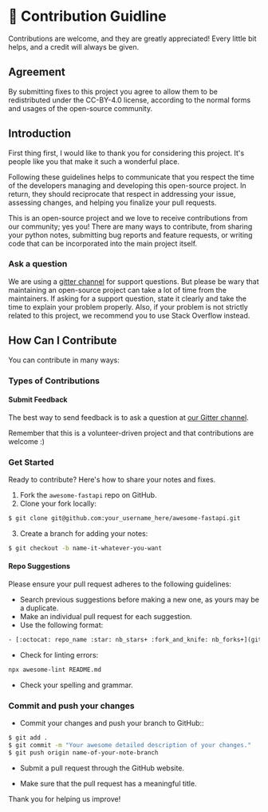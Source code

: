 # 📝 Contribution Guidline

Contributions are welcome, and they are greatly appreciated! Every little bit helps, and a credit will always be given.

## Agreement

By submitting fixes to this project you agree to allow them to be redistributed under the CC-BY-4.0 license, according to the normal forms and usages of the open-source community.

## Introduction

First thing first, I would like to thank you for considering this project. It's people like you that make it such a wonderful place.

Following these guidelines helps to communicate that you respect the time of the developers managing and developing this open-source project. In return, they should reciprocate that respect in addressing your issue, assessing changes, and helping you finalize your pull requests.

This is an open-source project and we love to receive contributions from our community; yes you! There are many ways to contribute, from sharing your python notes, submitting bug reports and feature requests, or writing code that can be incorporated into the main project itself.

### Ask a question

We are using a [gitter channel][01] for support questions. But please be wary that maintaining an open-source project can take a lot of time from the maintainers. If asking for a support question, state it clearly and take the time to explain your problem properly. Also, if your problem is not strictly related to this project, we recommend you to use Stack Overflow instead.

## How Can I Contribute

You can contribute in many ways:

### Types of Contributions

#### Submit Feedback

The best way to send feedback is to ask a question at [our Gitter channel][01].

Remember that this is a volunteer-driven project and that contributions are welcome :)

### Get Started

Ready to contribute? Here's how to share your notes and fixes.

1. Fork the `awesome-fastapi` repo on GitHub.
2. Clone your fork locally:

```bash
$ git clone git@github.com:your_username_here/awesome-fastapi.git
```

3. Create a branch for adding your notes:

```bash
$ git checkout -b name-it-whatever-you-want
```

#### Repo Suggestions

Please ensure your pull request adheres to the following guidelines:

- Search previous suggestions before making a new one, as yours may be a duplicate.
- Make an individual pull request for each suggestion.
- Use the following format:

```html
- [:octocat: repo_name :star: nb_stars+ :fork_and_knife: nb_forks+](github_link) - Awesome description.
```

- Check for linting errors:

```sh
npx awesome-lint README.md
```

- Check your spelling and grammar.

### Commit and push your changes

- Commit your changes and push your branch to GitHub::

```bash
$ git add .
$ git commit -m "Your awesome detailed description of your changes."
$ git push origin name-of-your-note-branch
```

- Submit a pull request through the GitHub website.

- Make sure that the pull request has a meaningful title.

Thank you for helping us improve!

<!-- links -->

[01]: https://gitter.im/awesome-pycon/community